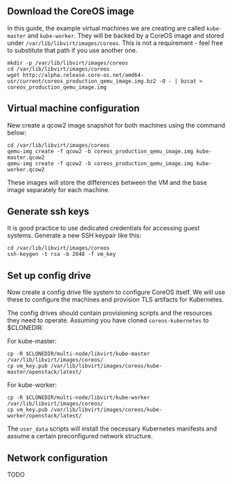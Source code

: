 ## Download the CoreOS image

In this guide, the example virtual machines we are creating are called
`kube-master` and `kube-worker`. They will be backed by a CoreOS image and
stored under `/var/lib/libvirt/images/coreos`. This is not a requirement - feel
free to substitute that path if you use another one.

```
mkdir -p /var/lib/libvirt/images/coreos
cd /var/lib/libvirt/images/coreos
wget http://alpha.release.core-os.net/amd64-usr/current/coreos_production_qemu_image.img.bz2 -O - | bzcat > coreos_production_qemu_image.img
```

## Virtual machine configuration

New create a qcow2 image snapshot for both machines using the command below:
```
cd /var/lib/libvirt/images/coreos
qemu-img create -f qcow2 -b coreos_production_qemu_image.img kube-master.qcow2
qemu-img create -f qcow2 -b coreos_production_qemu_image.img kube-worker.qcow2
```
These images will store the differences between the VM and the base image
separately for each machine.

## Generate ssh keys

It is good practice to use dedicated credentials for accessing guest systems.
Generate a new SSH keypair like this:
```
cd /var/lib/libvirt/images/coreos
ssh-keygen -t rsa -b 2048 -f vm_key
```

## Set up config drive

Now create a config drive file system to configure CoreOS itself. We will use
these to configure the machines and provision TLS artifacts for Kubernetes.

The config drives should contain provisioning scripts and the resources they
need to operate. Assuming you have cloned `coreos-kubernetes` to $CLONEDIR:

For kube-master:
```
cp -R $CLONEDIR/multi-node/libvirt/kube-master /var/lib/libvirt/images/coreos/
cp vm_key.pub /var/lib/libvirt/images/coreos/kube-master/openstack/latest/

```

For kube-worker:
```
cp -R $CLONEDIR/multi-node/libvirt/kube-worker /var/lib/libvirt/images/coreos/
cp vm_key.pub /var/lib/libvirt/images/coreos/kube-worker/openstack/latest/
```

The `user_data` scripts will install the necessary Kubernetes manifests and
assume a certain preconfigured network structure.

## Network configuration

TODO
